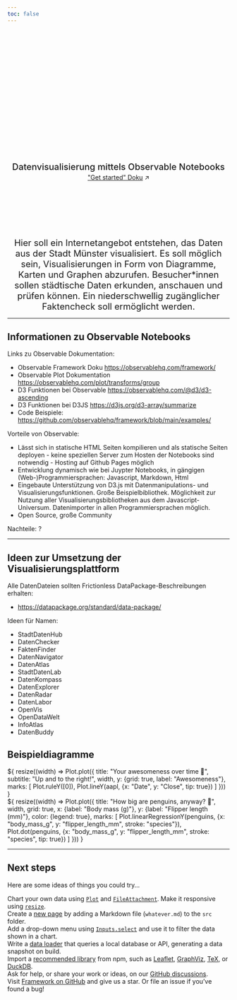 ```yaml
---
toc: false
---
```


<div class="hero">
  <h1>StadtDatenLab Münster</h1>
  <h2>Datenvisualisierung mittels Observable Notebooks</h2>
  <a href="https://observablehq.com/framework/getting-started">"Get started" Doku<span style="display: inline-block; margin-left: 0.25rem;">↗︎</span></a>
</div>


<div class="grid grid-cols-1">
  <div class="big card">
Hier soll ein Internetangebot entstehen, das Daten aus der Stadt Münster visualisiert. Es soll möglich sein, Visualisierungen in Form von Diagramme, Karten und Graphen abzurufen. Besucher*innen sollen städtische Daten erkunden, anschauen und prüfen können. Ein niederschwellig zugänglicher Faktencheck soll ermöglicht werden.
  </div>
</div>


---

## Informationen zu Observable Notebooks

Links zu Observable Dokumentation:

* Observable Framework Doku https://observablehq.com/framework/
* Observable Plot Dokumentation https://observablehq.com/plot/transforms/group
* D3 Funktionen bei Observable https://observablehq.com/@d3/d3-ascending
* D3 Funktionen bei D3JS https://d3js.org/d3-array/summarize
* Code Beispiele: https://github.com/observablehq/framework/blob/main/examples/

Vorteile von Observable:

* Lässt sich in statische HTML Seiten kompilieren und als statische Seiten deployen - keine speziellen Server zum Hosten der Notebooks sind notwendig - Hosting auf Github Pages möglich
* Entwicklung dynamisch wie bei Juypter Notebooks, in gängigen (Web-)Programmiersprachen: Javascript, Markdown, Html
* Eingebaute Unterstützung von D3.js mit Datenmanipulations- und Visualisierungsfunktionen. Große Beispielbibliothek. Möglichkeit zur Nutzung aller Visualisierungsbibliotheken aus dem Javascript-Universum. Datenimporter in allen Programmiersprachen möglich.
* Open Source, große Community

Nachteile: ?

---

## Ideen zur Umsetzung der Visualisierungsplattform

Alle DatenDateien sollten Frictionless DataPackage-Beschreibungen erhalten:
* https://datapackage.org/standard/data-package/

Ideen für Namen:

* StadtDatenHub
* DatenChecker
* FaktenFinder
* DatenNavigator
* DatenAtlas
* StadtDatenLab
* DatenKompass
* DatenExplorer
* DatenRadar
* DatenLabor
* OpenVis
* OpenDataWelt
* InfoAtlas
* DatenBuddy


## Beispieldiagramme

<div class="grid grid-cols-2" style="grid-auto-rows: 504px;">
  <div class="card">${
    resize((width) => Plot.plot({
      title: "Your awesomeness over time 🚀",
      subtitle: "Up and to the right!",
      width,
      y: {grid: true, label: "Awesomeness"},
      marks: [
        Plot.ruleY([0]),
        Plot.lineY(aapl, {x: "Date", y: "Close", tip: true})
      ]
    }))
  }</div>
  <div class="card">${
    resize((width) => Plot.plot({
      title: "How big are penguins, anyway? 🐧",
      width,
      grid: true,
      x: {label: "Body mass (g)"},
      y: {label: "Flipper length (mm)"},
      color: {legend: true},
      marks: [
        Plot.linearRegressionY(penguins, {x: "body_mass_g", y: "flipper_length_mm", stroke: "species"}),
        Plot.dot(penguins, {x: "body_mass_g", y: "flipper_length_mm", stroke: "species", tip: true})
      ]
    }))
  }</div>
</div>

---

## Next steps

Here are some ideas of things you could try…

<div class="grid grid-cols-4">
  <div class="card">
    Chart your own data using <a href="https://observablehq.com/framework/lib/plot"><code>Plot</code></a> and <a href="https://observablehq.com/framework/files"><code>FileAttachment</code></a>. Make it responsive using <a href="https://observablehq.com/framework/javascript#resize(render)"><code>resize</code></a>.
  </div>
  <div class="card">
    Create a <a href="https://observablehq.com/framework/project-structure">new page</a> by adding a Markdown file (<code>whatever.md</code>) to the <code>src</code> folder.
  </div>
  <div class="card">
    Add a drop-down menu using <a href="https://observablehq.com/framework/inputs/select"><code>Inputs.select</code></a> and use it to filter the data shown in a chart.
  </div>
  <div class="card">
    Write a <a href="https://observablehq.com/framework/loaders">data loader</a> that queries a local database or API, generating a data snapshot on build.
  </div>
  <div class="card">
    Import a <a href="https://observablehq.com/framework/imports">recommended library</a> from npm, such as <a href="https://observablehq.com/framework/lib/leaflet">Leaflet</a>, <a href="https://observablehq.com/framework/lib/dot">GraphViz</a>, <a href="https://observablehq.com/framework/lib/tex">TeX</a>, or <a href="https://observablehq.com/framework/lib/duckdb">DuckDB</a>.
  </div>
  <div class="card">
    Ask for help, or share your work or ideas, on our <a href="https://github.com/observablehq/framework/discussions">GitHub discussions</a>.
  </div>
  <div class="card">
    Visit <a href="https://github.com/observablehq/framework">Framework on GitHub</a> and give us a star. Or file an issue if you’ve found a bug!
  </div>
</div>

<style>

.hero {
  display: flex;
  flex-direction: column;
  align-items: center;
  font-family: var(--sans-serif);
  margin: 4rem 0 8rem;
  text-wrap: balance;
  text-align: center;
}

.hero h1 {
  margin: 1rem 0;
  padding: 1rem 0;
  max-width: none;
  font-size: 14vw;
  font-weight: 900;
  line-height: 1;
  background: linear-gradient(30deg, var(--theme-foreground-focus), currentColor);
  -webkit-background-clip: text;
  -webkit-text-fill-color: transparent;
  background-clip: text;
}

.hero h2 {
  margin: 0;
  max-width: 34em;
  font-size: 20px;
  font-style: initial;
  font-weight: 500;
  line-height: 1.5;
  color: var(--theme-foreground-muted);
}

@media (min-width: 640px) {
  .hero h1 {
    font-size: 90px;
  }
}

blockquote, ol, ul {
    max-width: 1200px;
}
.card.big {
    font-size:15pt;
    text-align:center;
}

</style>
